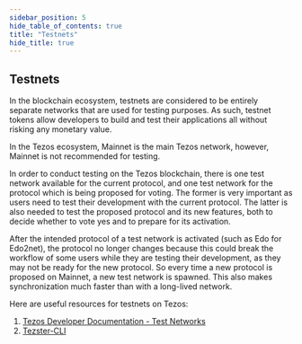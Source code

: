 ```yaml
---
sidebar_position: 5
hide_table_of_contents: true
title: "Testnets"
hide_title: true
---
```


## Testnets

In the blockchain ecosystem, testnets are considered to be entirely separate networks that are used for testing purposes. As such, testnet tokens allow developers to build and test their applications all without risking any monetary value. 

In the Tezos ecosystem, Mainnet is the main Tezos network, however, Mainnet is not recommended for testing. 

In order to conduct testing on the Tezos blockchain, there is one test network available for the current protocol, and one test network for the protocol which is being proposed for voting. The former is very important as users need to test their development with the current protocol. The latter is also needed to test the proposed protocol and its new features, both to decide whether to vote yes and to prepare for its activation. 

After the intended protocol of a test network is activated \(such as Edo for Edo2net\), the protocol no longer changes because this could break the workflow of some users while they are testing their development, as they may not be ready for the new protocol. So every time a new protocol is proposed on Mainnet, a new test network is spawned. This also makes synchronization much faster than with a long-lived network.

Here are useful resources for testnets on Tezos:

1. [Tezos Developer Documentation - Test Networks](https://tezos.gitlab.io/introduction/test_networks.html)
2. [Tezster-CLI](https://docs.cli.tezster.tech/)

